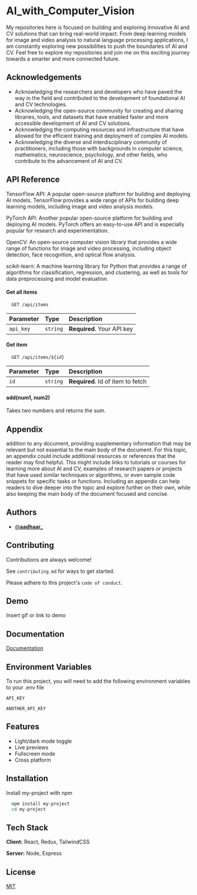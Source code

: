 # AI_with_Computer_Vision

My repositories here is focused on building and exploring innovative AI and CV solutions that can bring real-world impact. From deep learning models for image and video analysis to natural language processing applications, I am constantly exploring new possibilities to push the boundaries of AI and CV. Feel free to explore my repositories and join me on this exciting journey towards a smarter and more connected future.

## Acknowledgements

 - Acknowledging the researchers and developers who have paved the way in the field and contributed to the development of foundational AI and CV technologies.
 - Acknowledging the open-source community for creating and sharing libraries, tools, and datasets that have enabled faster and more accessible development of AI and CV solutions.
 - Acknowledging the computing resources and infrastructure that have allowed for the efficient training and deployment of complex AI models.
 - Acknowledging the diverse and interdisciplinary community of practitioners, including those with backgrounds in computer science, mathematics, neuroscience, psychology, and other fields, who contribute to the advancement of AI and CV.


## API Reference
TensorFlow API: A popular open-source platform for building and deploying AI models. TensorFlow provides a wide range of APIs for building deep learning models, including image and video analysis models.

PyTorch API: Another popular open-source platform for building and deploying AI models. PyTorch offers an easy-to-use API and is especially popular for research and experimentation.

OpenCV: An open-source computer vision library that provides a wide range of functions for image and video processing, including object detection, face recognition, and optical flow analysis.

scikit-learn: A machine learning library for Python that provides a range of algorithms for classification, regression, and clustering, as well as tools for data preprocessing and model evaluation.

#### Get all items

```http
  GET /api/items
```

| Parameter | Type     | Description                |
| :-------- | :------- | :------------------------- |
| `api_key` | `string` | **Required**. Your API key |

#### Get item

```http
  GET /api/items/${id}
```

| Parameter | Type     | Description                       |
| :-------- | :------- | :-------------------------------- |
| `id`      | `string` | **Required**. Id of item to fetch |

#### add(num1, num2)

Takes two numbers and returns the sum.


## Appendix

 addition to any document, providing supplementary information that may be relevant but not essential to the main body of the document. For this topic, an appendix could include additional resources or references that the reader may find helpful. This might include links to tutorials or courses for learning more about AI and CV, examples of research papers or projects that have used similar techniques or algorithms, or even sample code snippets for specific tasks or functions. Including an appendix can help readers to dive deeper into the topic and explore further on their own, while also keeping the main body of the document focused and concise.


## Authors

- [@__aadhaar___](https://www.instagram.com/_aadhaar__/)


## Contributing

Contributions are always welcome!

See `contributing.md` for ways to get started.

Please adhere to this project's `code of conduct`.


## Demo

Insert gif or link to demo


## Documentation

[Documentation](https://linktodocumentation)


## Environment Variables

To run this project, you will need to add the following environment variables to your .env file

`API_KEY`

`ANOTHER_API_KEY`


## Features

- Light/dark mode toggle
- Live previews
- Fullscreen mode
- Cross platform


## Installation

Install my-project with npm

```bash
  npm install my-project
  cd my-project
```
    
## Tech Stack

**Client:** React, Redux, TailwindCSS

**Server:** Node, Express


## License

[MIT](https://choosealicense.com/licenses/mit/)
